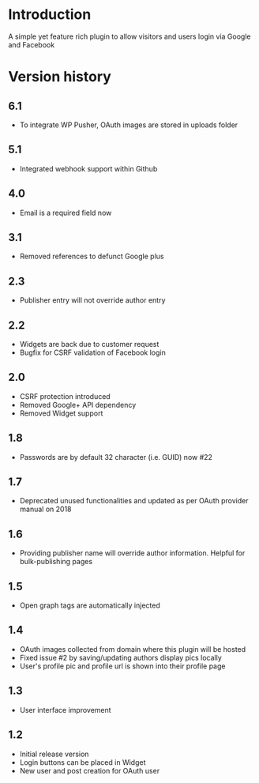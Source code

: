 # Introduction
A simple yet feature rich plugin to allow visitors and users login via Google and Facebook

# Version history

## 6.1
 * To integrate WP Pusher, OAuth images are stored in uploads folder
## 5.1
 * Integrated webhook support within Github
## 4.0
 * Email is a required field now
## 3.1
 * Removed references to defunct Google plus
## 2.3
 * Publisher entry will not override author entry
## 2.2
 * Widgets are back due to customer request
 * Bugfix for CSRF validation of Facebook login
## 2.0
 * CSRF protection introduced
 * Removed Google+ API dependency
 * Removed Widget support
## 1.8
 * Passwords are by default 32 character (i.e. GUID) now #22
## 1.7
 * Deprecated unused functionalities and updated as per OAuth provider manual on 2018
## 1.6
 * Providing publisher name will override author information. Helpful for bulk-publishing pages
## 1.5
 * Open graph tags are automatically injected
## 1.4
 * OAuth images collected from domain where this plugin will be hosted
 * Fixed issue #2 by saving/updating authors display pics locally
 * User's profile pic and profile url is shown into their profile page
## 1.3
 * User interface improvement
## 1.2
 * Initial release version
 * Login buttons can be placed in Widget
 * New user and post creation for OAuth user
